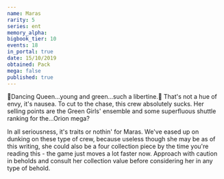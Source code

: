 ```yaml
---
name: Maras
rarity: 5
series: ent
memory_alpha:
bigbook_tier: 10
events: 18
in_portal: true
date: 15/10/2019
obtained: Pack
mega: false
published: true
---
```


🎵Dancing Queen...young and green...such a libertine.🎵 That's not a hue of envy, it's nausea. To cut to the chase, this crew absolutely sucks. Her selling points are the Green Girls' ensemble and some superfluous shuttle ranking for the...Orion mega? 

In all seriousness, it's traits or nothin' for Maras. We've eased up on dunking on these type of crew, because useless though she may be as of this writing, she could also be a four collection piece by the time you're reading this - the game just moves a lot faster now. Approach with caution in beholds and consult her collection value before considering her in any type of behold.

